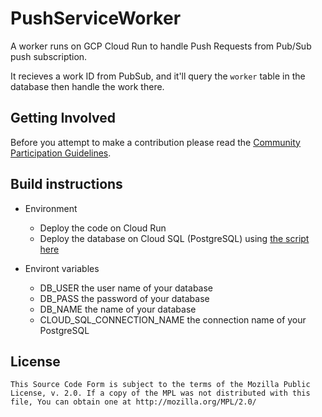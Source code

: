 # PushServiceWorker
A worker runs on GCP Cloud Run to handle Push Requests from Pub/Sub push subscription.

It recieves a work ID from PubSub, and it'll query the `worker` table in the database then handle the work there.

## Getting Involved

Before you attempt to make a contribution please read the [Community Participation Guidelines](https://www.mozilla.org/en-US/about/governance/policies/participation/).


## Build instructions
- Environment 
  - Deploy the code on Cloud Run
  - Deploy the database on Cloud SQL (PostgreSQL) using [the script here](https://github.com/mozilla-tw/mango_backend/blob/master/src/main/resources/schema.sql)
  
- Environt variables
  - DB_USER
  the user name of your database
  - DB_PASS
  the password of your database
  - DB_NAME
  the name of your database
  - CLOUD_SQL_CONNECTION_NAME
  the connection name of your PostgreSQL 




## License


    This Source Code Form is subject to the terms of the Mozilla Public
    License, v. 2.0. If a copy of the MPL was not distributed with this
    file, You can obtain one at http://mozilla.org/MPL/2.0/
